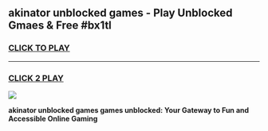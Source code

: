 
## akinator unblocked games - Play Unblocked Gmaes & Free #bx1tl
<h3>
<a href="https://premium.freeplayer.one?title=akinator_unblocked_games&ref=03M">CLICK TO PLAY</a></h3>
<hr>

<h3>
<a href="https://premium.freeplayer.one?title=akinator_unblocked_games&ref=03M">CLICK 2 PLAY</a>
  
</h3>

<a href="https://premium.freeplayer.one?title=akinator_unblocked_games&ref=03M"><img src="https://clearcache.store/games.png"></a>


**akinator unblocked games games unblocked: Your Gateway to Fun and Accessible Online Gaming**
